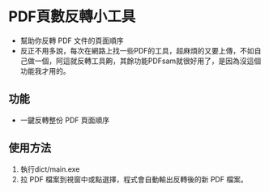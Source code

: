 # PDF頁數反轉小工具

- 幫助你反轉 PDF 文件的頁面順序
- 反正不用多說，每次在網路上找一些PDF的工具，超麻煩的又要上傳，不如自己做一個，阿這就反轉工具齁，其餘功能PDFsam就很好用了，是因為沒這個功能我才用的。

## 功能

-  一鍵反轉整份 PDF 頁面順序

## 使用方法
1. 執行dict/main.exe
2. 拉 PDF 檔案到視窗中或點選擇，程式會自動輸出反轉後的新 PDF 檔案。
